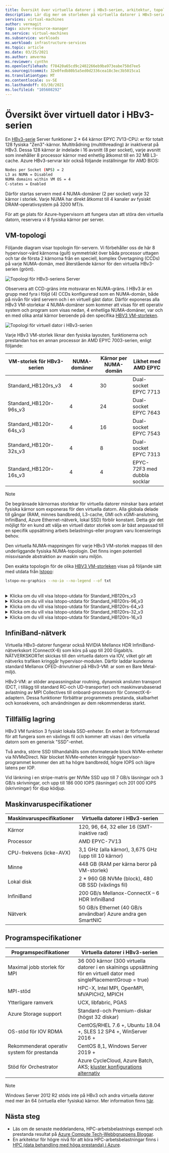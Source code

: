 ```yaml
---
title: Översikt över virtuella datorer i HBv3-serien, arkitektur, topologi – Azure Virtual Machines | Microsoft Docs
description: Lär dig mer om storleken på virtuella datorer i HBv3-serien i Azure.
services: virtual-machines
author: vermagit
tags: azure-resource-manager
ms.service: virtual-machines
ms.subservice: workloads
ms.workload: infrastructure-services
ms.topic: article
ms.date: 03/25/2021
ms.author: amverma
ms.reviewer: cynthn
ms.openlocfilehash: f78420a65cd9c2402266eb9ba973eabe758d7ee5
ms.sourcegitcommit: 32e0fedb80b5a5ed0d2336cea18c3ec3b5015ca1
ms.translationtype: MT
ms.contentlocale: sv-SE
ms.lasthandoff: 03/30/2021
ms.locfileid: "105608292"
---
```

# <a name="hbv3-series-virtual-machine-overview"></a>Översikt över virtuell dator i HBv3-serien 

En [HBv3-serie](../../hbv3-series.md) Server funktioner 2 * 64 kärnor EPYC 7V13-CPU: er för totalt 128 fysiska "Zen3"-kärnor. Multitrådning (multithreading) är inaktiverat på HBv3. Dessa 128 kärnor är indelade i 16 avsnitt (8 per socket), varje avsnitt som innehåller 8 processor kärnor med enhetlig åtkomst till en 32 MB L3-cache. Azure HBv3-servrar kör också följande inställningar för AMD BIOS:

```bash
Nodes per Socket (NPS) = 2
L3 as NUMA = Disabled
NUMA domains within VM OS = 4
C-states = Enabled
```

Därför startas servern med 4 NUMA-domäner (2 per socket) varje 32 kärnor i storlek. Varje NUMA har direkt åtkomst till 4 kanaler av fysiskt DRAM-operativsystem på 3200 MT/s.

För att ge plats för Azure-hypervisorn att fungera utan att störa den virtuella datorn, reservera vi 8 fysiska kärnor per server.

## <a name="vm-topology"></a>VM-topologi

Följande diagram visar topologin för-servern. Vi förbehåller oss de här 8 hypervisor-värd kärnorna (gult) symmetriskt över båda processor uttagen och tar de första 2 kärnorna från en speciell, komplex Övertagning (CCDs) på varje NUMA-domän, med återstående kärnor för den virtuella HBv3-serien (grönt).

![Topologi för HBv3-seriens Server](./media/architecture/hbv3/hbv3-topology-server.png)

Observera att CCD-gräns inte motsvarar en NUMA-gräns. I HBv3 är en grupp med fyra i följd (4) CCDs konfigurerad som en NUMA-domän, både på nivån för värd servern och i en virtuell gäst dator. Därför exponeras alla HBv3 VM-storlekar 4 NUMA-domäner som kommer att visas för ett operativ system och program som visas nedan, 4 enhetliga NUMA-domäner, var och en med olika antal kärnor beroende på den specifika [HBV3 VM-storleken](../../hbv3-series.md).

![Topologi för virtuell dator i HBv3-serien](./media/architecture/hbv3/hbv3-topology-vm.png)

Varje HBv3 VM-storlek liknar den fysiska layouten, funktionerna och prestandan hos en annan processor än AMD EPYC 7003-serien, enligt följande:

| VM-storlek för HBv3-serien             | NUMA-domäner | Kärnor per NUMA-domän  | Likhet med AMD EPYC         |
|---------------------------------|--------------|------------------------|----------------------------------|
Standard_HB120rs_v3               | 4            | 30                     | Dual-socket EPYC 7713            |
Standard_HB120r-96s_v3            | 4            | 24                     | Dual-socket EPYC 7643            |
Standard_HB120r-64s_v3            | 4            | 16                     | Dual-socket EPYC 7543            |
Standard_HB120r-32s_v3            | 4            | 8                      | Dual-socket EPYC 7313            |
Standard_HB120r-16s_v3            | 4            | 4                      | EPYC-72F3 med dubbla socklar            |

> [!NOTE]
> De begränsade kärnornas storlekar för virtuella datorer minskar bara antalet fysiska kärnor som exponeras för den virtuella datorn. Alla globala delade till gångar (RAM, minnes bandbredd, L3-cache, GMI och xGMI-anslutning, InfiniBand, Azure Ethernet-nätverk, lokal SSD) förblir konstant. Detta gör det möjligt för en kund att välja en virtuell dator storlek som är bäst anpassad till en specifik uppsättning arbets belastnings-eller program varu licensierings behov.

Den virtuella NUMA-mappningen för varje HBv3 VM-storlek mappas till den underliggande fysiska NUMA-topologin. Det finns ingen potentiell missvisande abstraktion av maskin varu miljön. 

Den exakta topologin för de olika [HBV3 VM-storleken](../../hbv3-series.md) visas på följande sätt med utdata från [lstopo](https://linux.die.net/man/1/lstopo):
```bash
lstopo-no-graphics --no-io --no-legend --of txt
```
<br>
<details>
<summary>Klicka om du vill visa lstopo-utdata för Standard_HB120rs_v3</summary>

![lstopo-utdata för HBv3 – 120 VM](./media/architecture/hbv3/hbv3-120-lstopo.png)
</details>

<details>
<summary>Klicka om du vill visa lstopo-utdata för Standard_HB120rs-96_v3</summary>

![lstopo-utdata för HBv3 – 96 VM](./media/architecture/hbv3/hbv3-96-lstopo.png)
</details>

<details>
<summary>Klicka om du vill visa lstopo-utdata för Standard_HB120rs-64_v3</summary>

![lstopo-utdata för HBv3-64-VM](./media/architecture/hbv3/hbv3-64-lstopo.png)
</details>

<details>
<summary>Klicka om du vill visa lstopo-utdata för Standard_HB120rs-32_v3</summary>

![lstopo-utdata för HBv3 – 32 VM](./media/architecture/hbv3/hbv3-32-lstopo.png)
</details>

<details>
<summary>Klicka om du vill visa lstopo-utdata för Standard_HB120rs-16_v3</summary>

![lstopo-utdata för HBv3-16 VM](./media/architecture/hbv3/hbv3-16-lstopo.png)
</details>

## <a name="infiniband-networking"></a>InfiniBand-nätverk
Virtuella HBv3-datorer fungerar också NVIDIA Mellanox HDR InfiniBand-nätverkskort (ConnectX-6) som körs på upp till 200 Gigabit/s. NÄTVERKSKORTet skickas till den virtuella datorn via IOV, vilket gör att nätverks trafiken kringgår hypervisor-modulen. Därför laddar kunderna standard Mellanox OFED-drivrutiner på HBv3-VM: ar som en Bare Metal-miljö.

HBv3-VM: ar stöder anpassningsbar routning, dynamisk ansluten transport (DCT, i tillägg till standard RC-och UD-transporter) och maskinvarubaserad avlastning av MPI Collectives till onboard-processorn för ConnectX-6-adaptern. Dessa funktioner förbättrar programmets prestanda, skalbarhet och konsekvens, och användningen av dem rekommenderas starkt.

## <a name="temporary-storage"></a>Tillfällig lagring
HBv3 VM funktion 3 fysiskt lokala SSD-enheter. En enhet är förformaterad för att fungera som en växlings fil och kommer att visas i den virtuella datorn som en generisk "SSD"-enhet.

Två andra, större SSD tillhandahålls som oformaterade block NVMe-enheter via NVMeDirect. När blocket NVMe-enheten kringgår hypervisor-programmet kommer den att ha högre bandbredd, högre IOPS och lägre latens per IOP.

Vid länkning i en stripe-matris ger NVMe SSD upp till 7 GB/s läsningar och 3 GB/s skrivningar, och upp till 186 000 IOPS (läsningar) och 201 000 IOPS (skrivningar) för djup ködjup.

## <a name="hardware-specifications"></a>Maskinvaruspecifikationer 

| Maskinvaruspecifikationer          | Virtuella datorer i HBv3-serien              |
|----------------------------------|----------------------------------|
| Kärnor                            | 120, 96, 64, 32 eller 16 (SMT-inaktive rad)               | 
| Processor                              | AMD EPYC-7V13                   | 
| CPU-frekvens (icke-AVX)          | 3,1 GHz (alla kärnor), 3,675 GHz (upp till 10 kärnor)    | 
| Minne                           | 448 GB (RAM per kärna beror på VM-storlek)         | 
| Lokal disk                       | 2 * 960 GB NVMe (block), 480 GB SSD (växlings fil) | 
| InfiniBand                       | 200 GB/s Mellanox-ConnectX – 6 HDR InfiniBand | 
| Nätverk                          | 50 GB/s Ethernet (40 GB/s användbar) Azure andra gen SmartNIC | 

## <a name="software-specifications"></a>Programspecifikationer 

| Programspecifikationer        | Virtuella datorer i HBv3-serien                                            | 
|--------------------------------|-----------------------------------------------------------|
| Maximal jobb storlek för MPI               | 36 000 kärnor (300 virtuella datorer i en skalnings uppsättning för en virtuell dator med singlePlacementGroup = true) |
| MPI-stöd                    | HPC-X, Intel MPI, OpenMPI, MVAPICH2, MPICH  |
| Ytterligare ramverk          | UCX, libfabric, PGAS                  |
| Azure Storage support          | Standard-och Premium-diskar (högst 32 diskar)              |
| OS-stöd för IOV RDMA      | CentOS/RHEL 7.6 +, Ubuntu 18.04 +, SLES 12 SP4 +, WinServer 2016 +           |
| Rekommenderat operativ system för prestanda | CentOS 8,1, Windows Server 2019 +
| Stöd för Orchestrator           | Azure CycleCloud, Azure Batch, AKS; [kluster konfigurations alternativ](../../sizes-hpc.md#cluster-configuration-options)                      | 

> [!NOTE] 
> Windows Server 2012 R2 stöds inte på HBv3 och andra virtuella datorer med mer än 64 (virtuella eller fysiska) kärnor. Mer information finns [här](https://docs.microsoft.com/windows-server/virtualization/hyper-v/supported-windows-guest-operating-systems-for-hyper-v-on-windows).

## <a name="next-steps"></a>Nästa steg

- Läs om de senaste meddelandena, HPC-arbetsbelastnings exempel och prestanda resultat på [Azure Compute Tech-Webbgruppens Bloggar](https://techcommunity.microsoft.com/t5/azure-compute/bg-p/AzureCompute).
- En arkitektur för högre nivå för att köra HPC-arbetsbelastningar finns i [HPC (data behandling med höga prestanda) i Azure](/azure/architecture/topics/high-performance-computing/).
